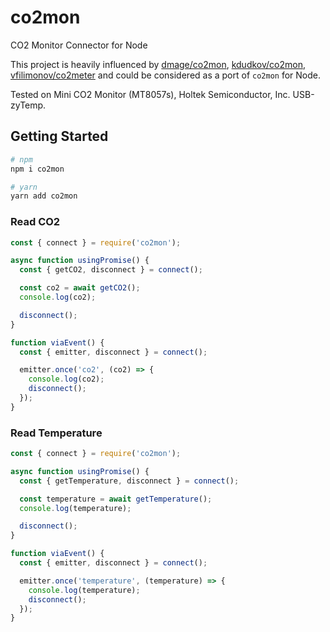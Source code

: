 # co2mon

CO2 Monitor Connector for Node

This project is heavily influenced by [dmage/co2mon](https://github.com/dmage/co2mon), [kdudkov/co2mon](https://github.com/kdudkov/co2mon), [vfilimonov/co2meter](https://github.com/vfilimonov/co2meter) and could be considered as a port of `co2mon` for Node.

Tested on Mini CO2 Monitor (MT8057s), Holtek Semiconductor, Inc. USB-zyTemp.

## Getting Started

```bash
# npm
npm i co2mon

# yarn
yarn add co2mon
```

### Read CO2

```javascript
const { connect } = require('co2mon');

async function usingPromise() {
  const { getCO2, disconnect } = connect();

  const co2 = await getCO2();
  console.log(co2);

  disconnect();
}

function viaEvent() {
  const { emitter, disconnect } = connect();

  emitter.once('co2', (co2) => {
    console.log(co2);
    disconnect();
  });
}
```

### Read Temperature

```javascript
const { connect } = require('co2mon');

async function usingPromise() {
  const { getTemperature, disconnect } = connect();

  const temperature = await getTemperature();
  console.log(temperature);

  disconnect();
}

function viaEvent() {
  const { emitter, disconnect } = connect();

  emitter.once('temperature', (temperature) => {
    console.log(temperature);
    disconnect();
  });
}
```
